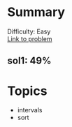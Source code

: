 # Summary
Difficulty: Easy<br/>
[Link to problem](https://leetcode.com/problems/meeting-rooms/)<br/>
## sol1: 49%
# Topics
- intervals
- sort

